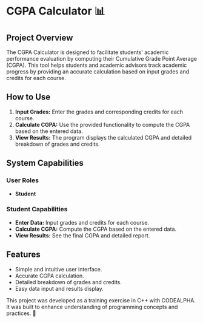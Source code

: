# CGPA Calculator 📊

## Project Overview
The CGPA Calculator is designed to facilitate students' academic performance evaluation by computing their Cumulative Grade Point Average (CGPA). This tool helps students and academic advisors track academic progress by providing an accurate calculation based on input grades and credits for each course.

## How to Use
1. **Input Grades:** Enter the grades and corresponding credits for each course.
2. **Calculate CGPA:** Use the provided functionality to compute the CGPA based on the entered data.
3. **View Results:** The program displays the calculated CGPA and detailed breakdown of grades and credits.

## System Capabilities
### User Roles
- **Student**

### Student Capabilities
- **Enter Data:** Input grades and credits for each course.
- **Calculate CGPA:** Compute the CGPA based on the entered data.
- **View Results:** See the final CGPA and detailed report.

## Features
- Simple and intuitive user interface.
- Accurate CGPA calculation.
- Detailed breakdown of grades and credits.
- Easy data input and results display.

This project was developed as a training exercise in C++ with CODEALPHA. It was built to enhance understanding of programming concepts and practices. 💖
